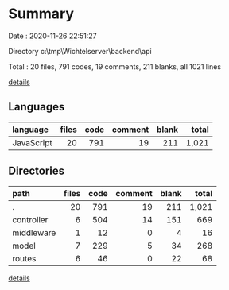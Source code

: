 # Summary

Date : 2020-11-26 22:51:27

Directory c:\tmp\Wichtelserver\backend\api

Total : 20 files,  791 codes, 19 comments, 211 blanks, all 1021 lines

[details](details.md)

## Languages
| language | files | code | comment | blank | total |
| :--- | ---: | ---: | ---: | ---: | ---: |
| JavaScript | 20 | 791 | 19 | 211 | 1,021 |

## Directories
| path | files | code | comment | blank | total |
| :--- | ---: | ---: | ---: | ---: | ---: |
| . | 20 | 791 | 19 | 211 | 1,021 |
| controller | 6 | 504 | 14 | 151 | 669 |
| middleware | 1 | 12 | 0 | 4 | 16 |
| model | 7 | 229 | 5 | 34 | 268 |
| routes | 6 | 46 | 0 | 22 | 68 |

[details](details.md)